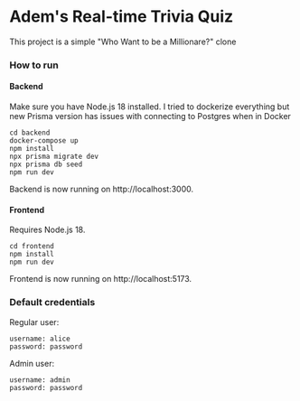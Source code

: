 # Adem's Real-time Trivia Quiz

This project is a simple "Who Want to be a Millionare?" clone

### How to run

#### Backend

Make sure you have Node.js 18 installed. I tried to dockerize everything but new Prisma version has issues with connecting to Postgres when in Docker

```
cd backend
docker-compose up
npm install
npx prisma migrate dev
npx prisma db seed
npm run dev
```

Backend is now running on http://localhost:3000.

#### Frontend

Requires Node.js 18.

```
cd frontend
npm install
npm run dev
```

Frontend is now running on http://localhost:5173.

### Default credentials

Regular user:
```
username: alice
password: password
```

Admin user:
```
username: admin
password: password
```